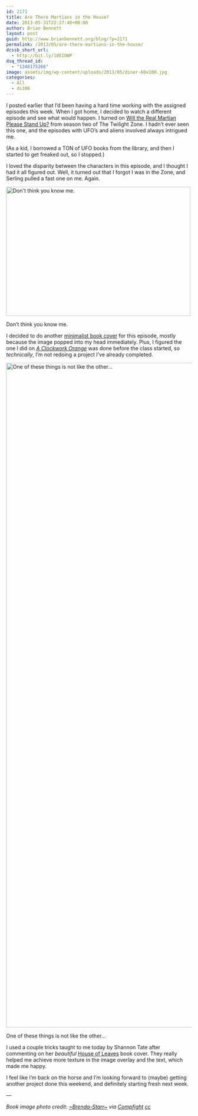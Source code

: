 ```yaml
---
id: 2171
title: Are There Martians in the House?
date: 2013-05-31T22:27:40+00:00
author: Brian Bennett
layout: post
guid: http://www.brianbennett.org/blog/?p=2171
permalink: /2013/05/are-there-martians-in-the-house/
dcssb_short_url:
  - http://bit.ly/18EIOWP
dsq_thread_id:
  - "1346175266"
image: assets/img/wp-content/uploads/2013/05/diner-66x100.jpg
categories:
  - All
  - ds106
---
```

I posted earlier that I&#8217;d been having a hard time working with the assigned episodes this week. When I got home, I decided to watch a different episode and see what would happen. I turned on [Will the Real Martian Please Stand Up?](http://en.wikipedia.org/wiki/Will_the_Real_Martian_Please_Stand_Up%3F) from season two of The Twilight Zone. I hadn&#8217;t ever seen this one, and the episodes with UFO&#8217;s and aliens involved always intrigued me.

(As a kid, I borrowed a TON of UFO books from the library, and then I started to get freaked out, so I stopped.)

I loved the disparity between the characters in this episode, and I thought I had it all figured out. Well, it turned out that I forgot I was in the Zone, and Serling pulled a fast one on me. Again.

<div id="attachment_2175" style="max-width: 510px" class="wp-caption aligncenter">
  <a href="http://blog.ohheybrian.com/wp-content/uploads/2013/05/serling_laugh.gif"><img src="http://blog.ohheybrian.com/wp-content/uploads/2013/05/serling_laugh.gif" alt="Don&#039;t think you know me." width="500" height="350" class="size-full wp-image-2175" /></a>

  <p class="wp-caption-text">
    Don&#8217;t think you know me.
  </p>
</div>

I decided to do another [minimalist book cover](http://assignments.ds106.us/assignments/minimalist-book-covers/) for this episode, mostly because the image popped into my head immediately. Plus, I figured the one I did on [_A Clockwork Orange_](http://blog.ohheybrian.com/a-clockwork-orange-minimalist-cover-design/) was done before the class started, so _technically_, I&#8217;m not redoing a project I&#8217;ve already completed.

<div id="attachment_2179" style="max-width: 1210px" class="wp-caption aligncenter">
  <a href="http://blog.ohheybrian.com/wp-content/uploads/2013/05/diner.jpg"><img src="http://blog.ohheybrian.com/wp-content/uploads/2013/05/diner.jpg" alt="One of these things is not like the other..." width="1200" height="1800" class="size-full wp-image-2179" srcset="https://blog.ohheybrian.com/wp-content/uploads/2013/05/diner.jpg 1200w, https://blog.ohheybrian.com/wp-content/uploads/2013/05/diner-200x300.jpg 200w, https://blog.ohheybrian.com/wp-content/uploads/2013/05/diner-682x1024.jpg 682w, https://blog.ohheybrian.com/wp-content/uploads/2013/05/diner-66x100.jpg 66w" sizes="(max-width: 1200px) 100vw, 1200px" /></a>

  <p class="wp-caption-text">
    One of these things is not like the other&#8230;
  </p>
</div>

I used a couple tricks taught to me today by Shannon Tate after commenting on her _beautiful_ [House of Leaves](http://shannotate.wordpress.com/2013/05/31/minimalist-book-cover-house-of-leaves/) book cover. They really helped me achieve more texture in the image overlay and the text, which made me happy.

I feel like I&#8217;m back on the horse and I&#8217;m looking forward to (maybe) getting another project done this weekend, and definitely starting fresh next week.

&#8212;

_Book image photo credit: [~Brenda-Starr~](http://www.flickr.com/photos/37753256@N08/4684748856/) via [Compfight](http://compfight.com) [cc](http://creativecommons.org/licenses/by/2.0/)_
